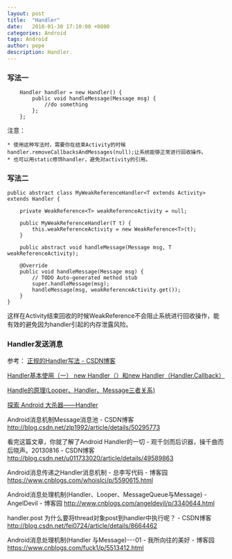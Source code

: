 ```yaml
---
layout: post
title:  "Handler"
date:   2018-01-30 17:10:00 +0800
categories: Android
tags: Android
author: pepe
description: Handler.
---
```


### 写法一
```
    Handler handler = new Handler() {
        public void handleMessage(Message msg) {
            //do something
        };
    };
```
注意：

    * 使用这种写法时，需要你在结束Activity的时候handler.removeCallbacksAndMessages(null);让系统能够正常进行回收操作。
    * 也可以用static修饰handler，避免对activity的引用。

### 写法二
```
public abstract class MyWeakReferenceHandler<T extends Activity> extends Handler {  
  
    private WeakReference<T> weakReferenceActivity = null;  
  
    public MyWeakReferenceHandler(T t) {  
        this.weakReferenceActivity = new WeakReference<T>(t);  
    }  
  
    public abstract void handleMessage(Message msg, T weakReferenceActivity);  
  
    @Override  
    public void handleMessage(Message msg) {  
        // TODO Auto-generated method stub  
        super.handleMessage(msg);  
        handleMessage(msg, weakReferenceActivity.get());  
    }  
}  
```
这样在Activity结束回收的时候WeakReference不会阻止系统进行回收操作，能有效的避免因为handler引起的内存泄露风险。

### Handler发送消息



参考：
[正规的Handler写法 - CSDN博客](http://blog.csdn.net/parcool/article/details/49154189)

[Handler基本使用（一） new Handler（）和new Handler（Handler.Callback）](http://blog.csdn.net/u011791526/article/details/53609599)

[Handle的原理(Looper、Handler、Message三者关系)](https://mp.weixin.qq.com/s/hYIPwqD48XEtgdrIq69aPw)

[探索 Android 大杀器——Handler](https://zhuanlan.zhihu.com/p/22904405)

Android消息机制Message消息池 - CSDN博客
http://blog.csdn.net/zlp1992/article/details/50295773

看完这篇文章，你就了解了Android Handler的一切 - 观千剑而后识器，操千曲而后晓声。20130816 - CSDN博客
http://blog.csdn.net/u011733020/article/details/49589863

Android消息传递之Handler消息机制 - 总李写代码 - 博客园
https://www.cnblogs.com/whoislcj/p/5590615.html

Android消息处理机制(Handler、Looper、MessageQueue与Message) - AngelDevil - 博客园
http://www.cnblogs.com/angeldevil/p/3340644.html

handler.post 为什么要将thread对象post到handler中执行呢？ - CSDN博客
http://blog.csdn.net/fei0724/article/details/8664462

Android消息处理机制(Handler 与Message)---01 - 我所向往的美好 - 博客园
https://www.cnblogs.com/fuck1/p/5513412.html






